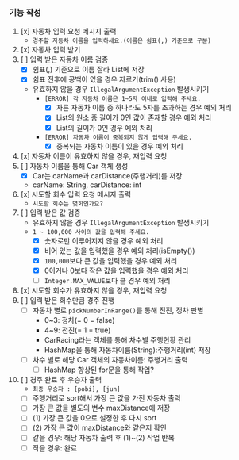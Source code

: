 ### 기능 작성
1. [x] 자동차 입력 요청 메시지 출력
    - `경주할 자동차 이름을 입력하세요.(이름은 쉼표(,) 기준으로 구분)`
2. [x] 자동차 입력 받기
3. [ ] 입력 받은 자동차 이름 검증   
   - [x] 쉼표(,) 기준으로 이름 잘라 List에 저장
   - [x] 쉼표 전후에 공백이 있을 경우 자르기(trim() 사용)
   - 유효하지 않을 경우 `IllegalArgumentException` 발생시키기
     - `[ERROR] 각 자동차 이름은 1~5자 이내로 입력해 주세요.`
       - [x] 자른 자동차 이름 중 하나라도 5자를 초과하는 경우 예외 처리
       - [x] List의 원소 중 길이가 0인 값이 존재할 경우 예외 처리
       - [x] List의 길이가 0인 경우 예외 처리
     - `[ERROR] 자동차 이름이 중복되지 않게 입력해 주세요.`
       - [X] 중복되는 자동차 이름이 있을 경우 예외 처리
4. [x] 자동차 이름이 유효하지 않을 경우, 재입력 요청
5. [ ] 자동차 이름을 통해 Car 객체 생성
    - [x] Car는 carName과 carDistance(주행거리)를 저장
    - carName: String, carDistance: int
6. [x] 시도할 회수 입력 요청 메시지 출력
    - `시도할 회수는 몇회인가요?`
7. [ ] 입력 받은 값 검증
    - 유효하지 않을 경우 `IllegalArgumentException` 발생시키기
    - `1 ~ 100,000 사이의 값을 입력해 주세요.`
      - [x] 숫자로만 이루어지지 않을 경우 예외 처리
      - [x] 비어 있는 값을 입력했을 경우 예외 처리(isEmpty())
      - [X] `100,000`보다 큰 값을 입력했을 경우 예외 처리
      - [X] 0이거나 0보다 작은 값을 입력했을 경우 예외 처리
      - [ ] `Integer.MAX_VALUE`보다 클 경우 예외 처리
8. [x] 시도할 회수가 유효하지 않을 경우, 재입력 요청
9. [ ] 입력 받은 회수만큼 경주 진행
    - [ ] 자동차 별로 `pickNumberInRange()`를 통해 전진, 정차 판별
      - 0~3: 정차(= 0 = false)
      - 4~9: 전진(= 1 = true)
      - CarRacing라는 객체를 통해 차수별 주행현황 관리
      - HashMap을 통해 자동차이름(String):주행거리(int) 저장
    - [ ] 차수 별로 해당 Car 객체의 자동차이름: 주행거리 출력
      - [ ] HashMap 향상된 for문을 통해 작업?
10. [ ] 경주 완료 후 우승자 출력
     - `최종 우승자 : [pobi], [jun]`
     - [ ] 주행거리로 sort해서 가장 큰 값을 가진 자동차 출력
     - [ ] 가장 큰 값을 별도의 변수 maxDistance에 저장
     - [ ] (1) 가장 큰 값을 0으로 설정한 후 다시 sort
     - [ ] (2) 가장 큰 값이 maxDistance와 같은지 확인
     - [ ] 같을 경우: 해당 자동차 출력 후 (1)~(2) 작업 반복
     - [ ] 작을 경우: 완료